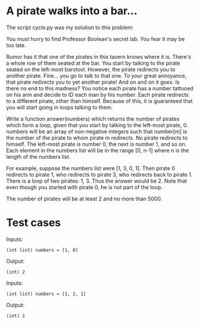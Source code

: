A pirate walks into a bar...
============================

The script cycle.py was my solution to this problem:

You must hurry to find Professor Boolean's secret lab. You fear it may be too late. 

Rumor has it that one of the pirates in this tavern knows where it is. There's a whole row of them seated at the bar. You start by talking to the pirate seated on the left-most barstool. However, the pirate redirects you to another pirate. Fine... you go to talk to that one. To your great annoyance, that pirate redirects you to yet another pirate! And on and on it goes. Is there no end to this madness? You notice each pirate has a number tattooed on his arm and decide to ID each man by his number. Each pirate redirects to a different pirate, other than himself. Because of this, it is guaranteed that you will start going in loops talking to them.

Write a function answer(numbers) which returns the number of pirates which form a loop, given that you start by talking to the left-most pirate, 0. numbers will be an array of non-negative integers such that number[m] is the number of the pirate to whom pirate m redirects. No pirate redirects to himself. The left-most pirate is number 0, the next is number 1, and so on. Each element in the numbers list will be in the range [0, n-1] where n is the length of the numbers list.

For example, suppose the numbers list were [1, 3, 0, 1]. Then pirate 0 redirects to pirate 1, who redirects to pirate 3, who redirects back to pirate 1. There is a loop of two pirates: 1, 3. Thus the answer would be 2. Note that even though you started with pirate 0, he is not part of the loop.

The number of pirates will be at least 2 and no more than 5000.

Test cases
==========

Inputs:

    (int list) numbers = [1, 0]

Output:

    (int) 2

Inputs:

    (int list) numbers = [1, 2, 1]

Output:

    (int) 2
